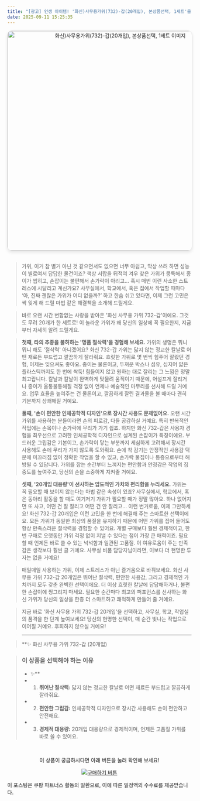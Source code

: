```yaml
---
title: "[광고] 인생 아이템! '화신)사무용가위(732)-갑(20개입), 본상품선택, 1세트'을(를) 만나보세요."
date: 2025-09-11 15:25:35
---
```


<div align="center">
    <a href="https://link.coupang.com/re/AFFSDP?lptag=AF8916626&pageKey=6237692332&itemId=12571901262&vendorItemId=88446333266&traceid=V0-153-2fde3c2cec046171&clickBeacon=81405670-8f23-11f0-ab0b-e9fa7de94dd9%7E3&requestid=20250912002510335017583182&token=31850C%7CMIXED" target="_blank">
        <img src="https://ads-partners.coupang.com/image1/2vnxdu2q6HmH6hs32jSAqmpXv6Iv__oGBu3wyZQnLCS2BPHo0SDh8du3HAQk3hcPq2sQJR7Yt3vOnzoEEsFZt-nyjuPsLJEfQaQzWu44xxznXemK8-UDjpZCSxbDcfc-BkvJIfAbG0sxtlTv9yHAqjd8iXlx3zqfpq10usiB5yT3m-mZr8bPE7odnJKhHpFEVYoR2um9ubplsxCIdsaGgVqLoIunnVRp-5XUevCwDG0nYEUFrj2ZNA3IfhBsV2PisUqjFaecozR5RjVRDUDwDQzZXkDnYQJQTGFFnWMrd-A_XMeJBLDdWoA0" alt="화신)사무용가위(732)-갑(20개입), 본상품선택, 1세트 이미지" width="600" style="max-width: 100%; height: auto; border-radius: 12px; border: 1px solid #e0e0e0; box-shadow: 0 4px 8px rgba(0,0,0,0.1);">
    </a>
</div>
<br>

> 가위, 이거 참 별거 아닌 것 같으면서도 없으면 너무 아쉽고, 막상 쓰려 하면 성능이 별로여서 답답한 물건이죠? 책상 서랍을 뒤적여 겨우 찾은 가위가 뭉툭해서 종이가 씹히고, 손잡이는 불편해서 손가락이 아리고… 혹시 매번 이런 사소한 스트레스에 시달리고 계신가요? 사무실에서, 학교에서, 혹은 집에서 작업할 때마다 ‘아, 진짜 괜찮은 가위가 어디 없을까?’ 하고 한숨 쉬고 있다면, 이제 그런 고민은 싹 잊게 해 드릴 마법 같은 해결책을 소개해 드릴게요.

> 바로 오랜 시간 변함없는 사랑을 받아온 '화신 사무용 가위 732-갑'이에요. 그것도 무려 20개가 한 세트로! 이 놀라운 가위가 왜 당신의 일상에 꼭 필요한지, 지금부터 자세히 알려 드릴게요.

> **첫째, 타의 추종을 불허하는 '명품 절삭력'을 경험해 보세요.**
가위의 생명은 뭐니 뭐니 해도 '절삭력' 아니겠어요? 화신 732-갑 가위는 닳지 않는 정교한 칼날로 어떤 재료든 부드럽고 깔끔하게 잘라줘요. 흐릿한 가위로 몇 번씩 힘주어 잘랐던 경험, 이제는 잊으셔도 좋아요. 종이는 물론이고, 두꺼운 박스나 섬유, 심지어 얇은 플라스틱까지도 한 번에 싹둑! 힘들이지 않고 원하는 대로 잘리는 그 느낌은 정말 최고랍니다. 칼날과 칼날이 완벽하게 맞물려 움직이기 때문에, 어설프게 잘리거나 종이가 울퉁불퉁해질 걱정 없이 언제나 예술적인 마무리를 선사해 드릴 거예요. 업무 효율을 높여주는 건 물론이고, 깔끔하게 잘린 결과물을 볼 때마다 괜히 기분까지 상쾌해질 거예요.

> **둘째, '손이 편안한 인체공학적 디자인'으로 장시간 사용도 문제없어요.**
오랜 시간 가위를 사용하는 분들이라면 손의 피로감, 다들 공감하실 거예요. 특히 반복적인 작업에는 손목이나 손가락에 무리가 가기 쉽죠. 하지만 화신 732-갑은 사용자 경험을 최우선으로 고려한 인체공학적 디자인으로 설계된 손잡이가 특징이에요. 부드러운 그립감은 기본이고, 손가락이 닿는 부분까지 세심하게 고려해서 장시간 사용해도 손에 무리가 가지 않도록 도와줘요. 손에 착 감기는 안정적인 사용감 덕분에 미끄러짐 없이 정확한 작업을 할 수 있고, 손가락 물집이나 통증으로부터 해방될 수 있답니다. 가위를 잡는 순간부터 느껴지는 편안함과 안정감은 작업의 집중도를 높여주고, 당신의 손을 소중하게 지켜줄 거예요.

> **셋째, '20개입 대용량'이 선사하는 압도적인 가치와 편리함을 누리세요.**
가위는 꼭 필요할 때 보이지 않는다는 마법 같은 속성이 있죠? 사무실에서, 학교에서, 혹은 동아리 활동을 할 때도 여기저기 가위가 필요할 때가 정말 많아요. 하나 없어지면 또 사고, 어떤 건 잘 잘리고 어떤 건 안 잘리고… 이런 번거로움, 이제 그만하세요! 화신 732-갑 20개입은 이런 고민을 한 번에 해결해 주는 스마트한 선택이에요. 모든 가위가 동일한 최상의 품질을 유지하기 때문에 어떤 가위를 집어 들어도 항상 만족스러운 절삭력을 경험할 수 있어요. 개별 구매보다 훨씬 경제적이고, 한 번 구매로 오랫동안 가위 걱정 없이 지낼 수 있다는 점이 가장 큰 매력이죠. 필요할 때 언제든 바로 쓸 수 있는 넉넉함과 일관된 고품질. 이 여유로움이 주는 만족감은 생각보다 훨씬 클 거예요. 사무실 비품 담당자님이라면, 이보다 더 현명한 투자는 없을 거예요!

> 매일매일 사용하는 가위, 이제 스트레스가 아닌 즐거움으로 바꿔보세요. 화신 사무용 가위 732-갑 20개입은 뛰어난 절삭력, 편안한 사용감, 그리고 경제적인 가치까지 모두 갖춘 완벽한 선택이에요. 더 이상 흐릿한 칼날에 답답해하거나, 불편한 손잡이에 찡그리지 마세요. 필요한 순간마다 최고의 퍼포먼스를 선사하는 화신 가위가 당신의 일상을 한층 더 스마트하고 쾌적하게 만들어 줄 거예요.

> 지금 바로 '화신 사무용 가위 732-갑 20개입'을 선택하고, 사무실, 학교, 작업실의 품격을 한 단계 높여보세요! 당신의 현명한 선택이, 매 순간 빛나는 작업으로 이어질 거예요. 후회하지 않으실 거예요!

> ---

> **✨ 화신 사무용 가위 732-갑 (20개입)


> ### 이 상품을 선택해야 하는 이유
> - ✨**
> - 1.  **뛰어난 절삭력:** 닳지 않는 정교한 칼날로 어떤 재료든 부드럽고 깔끔하게 잘라줘요.
> - 2.  **편안한 그립감:** 인체공학적 디자인으로 장시간 사용해도 손이 편안하고 안전해요.
> - 3.  **경제적 대용량:** 20개입 대용량으로 경제적이며, 언제든 고품질 가위를 바로 쓸 수 있어요.


<br>

<div align="center">
  <p>이 상품이 궁금하시다면 아래 버튼을 눌러 확인해 보세요!</p>
  <a href="https://link.coupang.com/re/AFFSDP?lptag=AF8916626&pageKey=6237692332&itemId=12571901262&vendorItemId=88446333266&traceid=V0-153-2fde3c2cec046171&clickBeacon=81405670-8f23-11f0-ab0b-e9fa7de94dd9%7E3&requestid=20250912002510335017583182&token=31850C%7CMIXED" target="_blank">
    <img src="https://img.shields.io/badge/지금 바로 구매하기-FF5722?style=for-the-badge&logo=coupa&logoColor=white" alt="구매하기 버튼">
  </a>
</div>

이 포스팅은 쿠팡 파트너스 활동의 일환으로, 이에 따른 일정액의 수수료를 제공받습니다.
